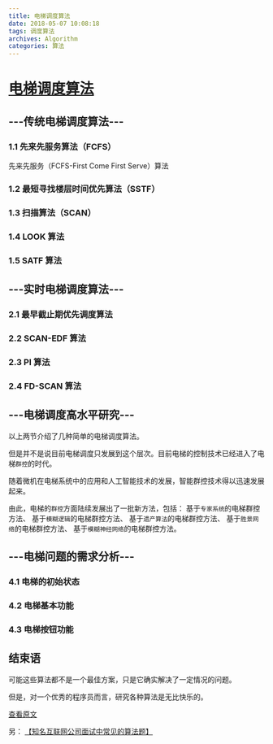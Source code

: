 ```yaml
---
title: 电梯调度算法
date: 2018-05-07 10:08:18
tags: 调度算法
archives: Algorithm
categories: 算法
---
```

# [电梯调度算法](https://mp.weixin.qq.com/s?__biz=MzIyMjYyMzg3MA%3D%3D&mid=2247485724&idx=1&sn=dafa64c031677b7c46b56e34d32c04ed&chksm=e82be80ddf5c611b153984068d34a24a77b470c0f0736cb6be162a4370f97e44613f371ca97b&mpshare=1&scene=23&srcid=05047xnZPzaJk0mK8Mo2G8jo%23rd)

## ---传统电梯调度算法---
### 1.1 先来先服务算法（FCFS）

  先来先服务（FCFS-First Come First Serve）算法

### 1.2 最短寻找楼层时间优先算法（SSTF）

### 1.3 扫描算法（SCAN）

### 1.4 LOOK 算法

### 1.5 SATF 算法

## ---实时电梯调度算法---
### 2.1 最早截止期优先调度算法

### 2.2 SCAN-EDF 算法

### 2.3 PI 算法

### 2.4 FD-SCAN 算法

## ---电梯调度高水平研究---
以上两节介绍了几种简单的电梯调度算法。

但是并不是说目前电梯调度只发展到这个层次。目前电梯的控制技术已经进入了电梯`群控`的时代。

随着微机在电梯系统中的应用和人工智能技术的发展，智能群控技术得以迅速发展起来。

由此，电梯的`群控`方面陆续发展出了一批新方法，包括：
基于`专家系统`的电梯群控方法、
基于`模糊逻辑`的电梯群控方法、
基于`遗产算法`的电梯群控方法、
基于`胜景网络`的电梯群控方法、
基于`模糊神经网络`的电梯群控方法。

## ---电梯问题的需求分析---

### 4.1 电梯的初始状态

### 4.2 电梯基本功能

### 4.3 电梯按钮功能

## 结束语

可能这些算法都不是一个最佳方案，只是它确实解决了一定情况的问题。

但是，对一个优秀的程序员而言，研究各种算法是无比快乐的。

[查看原文](https://mp.weixin.qq.com/s?__biz=MzIyMjYyMzg3MA%3D%3D&mid=2247485724&idx=1&sn=dafa64c031677b7c46b56e34d32c04ed&chksm=e82be80ddf5c611b153984068d34a24a77b470c0f0736cb6be162a4370f97e44613f371ca97b&mpshare=1&scene=23&srcid=05047xnZPzaJk0mK8Mo2G8jo%23rd)

另：
[【知名互联网公司面试中常见的算法题】](https://www.zhihu.com/question/24964987)
